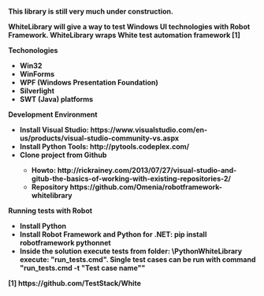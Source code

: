 <p> <b>This library is still very much under construction.<p> <b>

<p>WhiteLibrary will give a way to test Windows UI technologies with Robot Framework. WhiteLibrary wraps White test automation framework [1] </p>
<p><b>Techonologies</b></p>
<ul>
<li>Win32</li>
<li>WinForms</li>
<li>WPF (Windows Presentation Foundation)</li>
<li>Silverlight</li>
<li>SWT (Java) platforms</li>
</ul>
<p><b>Development Environment</b></p>
<ul>
<li>Install Visual Studio: https://www.visualstudio.com/en-us/products/visual-studio-community-vs.aspx</li>
<li>Install Python Tools: http://pytools.codeplex.com/</li>
<li>Clone project from Github</li>
<ul>
<li>Howto: http://rickrainey.com/2013/07/27/visual-studio-and-gitub-the-basics-of-working-with-existing-repositories-2/</li>
<li>Repository https://github.com/Omenia/robotframework-whitelibrary</li>
</ul>
</ul>
<p><b>Running tests with Robot</b></p>
<ul>
<li>Install Python</il>
<li>Install Robot Framework and Python for .NET: pip install robotframework pythonnet</il>
<li>Inside the solution execute tests from folder: \PythonWhiteLibrary execute: "run_tests.cmd". Single test cases can be run with command "run_tests.cmd -t "Test case name""</li>
</ul>
[1] https://github.com/TestStack/White
